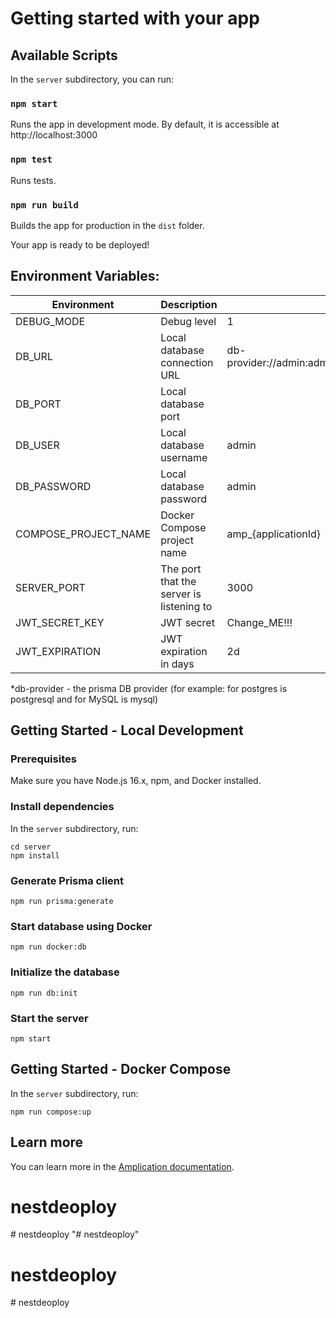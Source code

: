 # Getting started with your app

## Available Scripts

In the `server` subdirectory, you can run:

### `npm start`

Runs the app in development mode.
By default, it is accessible at http://localhost:3000

### `npm test`

Runs tests.

### `npm run build`

Builds the app for production in the `dist` folder.

Your app is ready to be deployed!

## Environment Variables:

| Environment          | Description                              | Value                                                      |
| -------------------- | ---------------------------------------- | ---------------------------------------------------------- |
| DEBUG_MODE           | Debug level                              | 1                                                          |
| DB_URL               | Local database connection URL            | db-provider://admin:admin@localhost:${DB_PORT}/\${DB_NAME} |
| DB_PORT              | Local database port                      |                                                            |
| DB_USER              | Local database username                  | admin                                                      |
| DB_PASSWORD          | Local database password                  | admin                                                      |
| COMPOSE_PROJECT_NAME | Docker Compose project name              | amp\_{applicationId}                                       |
| SERVER_PORT          | The port that the server is listening to | 3000                                                       |
| JWT_SECRET_KEY       | JWT secret                               | Change_ME!!!                                               |
| JWT_EXPIRATION       | JWT expiration in days                   | 2d                                                         |

\*db-provider - the prisma DB provider (for example: for postgres is postgresql and for MySQL is mysql)

## Getting Started - Local Development

### Prerequisites

Make sure you have Node.js 16.x, npm, and Docker installed.

### Install dependencies

In the `server` subdirectory, run:

```console
cd server
npm install
```

### Generate Prisma client

```console
npm run prisma:generate
```

### Start database using Docker

```console
npm run docker:db
```

### Initialize the database

```console
npm run db:init
```

### Start the server

```console
npm start
```

## Getting Started - Docker Compose

In the `server` subdirectory, run:

```console
npm run compose:up
```

## Learn more

You can learn more in the [Amplication documentation](https://docs.amplication.com/guides/getting-started).
# nestdeoploy
#   n e s t d e o p l o y  
 "# nestdeoploy" 
# nestdeoploy
#   n e s t d e o p l o y  
 